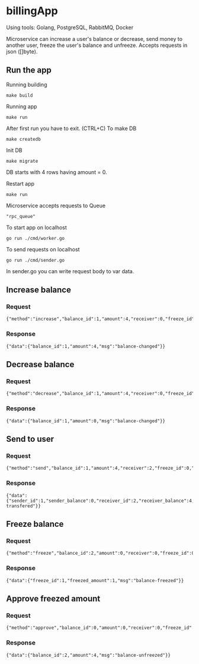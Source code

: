 # billingApp

Using tools: Golang, PostgreSQL, RabbitMQ, Docker 

Microservice can increase a user's balance or decrease, send money to another user, freeze the user's balance and unfreeze. Accepts requests in json ([]byte).  

## Run the app

Running building

    make build
    
Running app

    make run
    
After first run you have to exit. (CTRL+C) To make DB

    make createdb
    
Init DB

    make migrate
    
DB starts with 4 rows having amount = 0. 

Restart app

    make run
    
Microservice accepts requests to Queue

    "rpc_queue"

To start app on localhost

    go run ./cmd/worker.go
    
To send requests on localhost

    go run ./cmd/sender.go
    
In sender.go you can write request body to var data.

## Increase balance

### Request  

    {"method":"increase","balance_id":1,"amount":4,"receiver":0,"freeze_id":0,"freezed_amount":0,"is_approved":false} 
    
### Response

    {"data":{"balance_id":1,"amount":4,"msg":"balance-changed"}} 

## Decrease balance

### Request

    {"method":"decrease","balance_id":1,"amount":4,"receiver":0,"freeze_id":0,"freezed_amount":0,"is_approved":false} 
    
### Response

    {"data":{"balance_id":1,"amount":0,"msg":"balance-changed"}} 

## Send to user

### Request

    {"method":"send","balance_id":1,"amount":4,"receiver":2,"freeze_id":0,"freezed_amount":0,"is_approved":false}

### Response

    {"data":{"sender_id":1,"sender_balance":0,"receiver_id":2,"receiver_balance":4,"msg":"money-transfered"}} 

## Freeze balance

### Request

    {"method":"freeze","balance_id":2,"amount":0,"receiver":0,"freeze_id":0,"freezed_amount":1,"is_approved":false} 

### Response

    {"data":{"freeze_id":1,"freezed_amount":1,"msg":"balance-freezed"}} 

## Approve freezed amount

### Request

    {"method":"approve","balance_id":0,"amount":0,"receiver":0,"freeze_id":1,"freezed_amount":0,"is_approved":false} 

### Response
    
    {"data":{"balance_id":2,"amount":4,"msg":"balance-unfreezed"}} 
